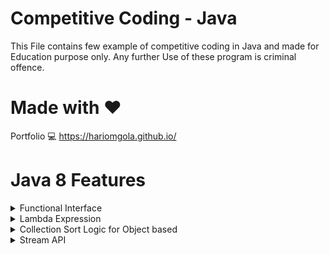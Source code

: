 # Competitive Coding - Java

This File contains few example of competitive coding in Java and made for Education purpose only.
Any further Use of these program is criminal offence.

# Made with :heart:

Portfolio :computer: https://hariomgola.github.io/

# Java 8 Features

<details>
    <summary>Functional Interface</summary>

    # Functional Interface
     - Functional interface is an interface that has excatly one abstract menthod.
     - Since functional interface only have single functional it can easily implement using lambda.
     - @FunctionalInterface - Its need to be shown at the interface class level.
     - Above mentioned anotation is optional can be used or cannot be.
     - Some Build in functional interface in java belongs to [java.util.function]
     - Predicate<T>, Function<T, R>, Supplier<T>, Consumer<T>

</details>

<details>
    <summary>Lambda Expression</summary>

    # Lambda Expression
     * parameter -> expression
     * (parameter1, parameter2) -> { code block }
     * Labda express also store in the variable name [Consumer] and you can use the reference

</details>

<details>
<summary>Collection Sort Logic for Object based</summary>
    
    Collections.sort(user, new Comparator<User>() {
    	@Override
    	public int compare(User a, User b) {
    		if (a.getSalary() > b.getSalary()) {
    			return -1; // Here -1 for placing the object before
    		} else if (a.getSalary() < b.getSalary()) {
    			return 1; // Here +1 for placing the object after
    		}
    		return 0; // Here 0 no change
    	}
    });

</details>

<details>
<summary>Stream API</summary>

    # Stream Api
     * syntax for stream - Stream<T> stream;
     * Stream is not a data structure instead it takes input from the collections.
     * Stream don't change the actual daya structure, They only provide the result for pipeline menthod.
     * Each intermediate operation is lazily executed and return a stream as a result.
     * Hence various intermediate opertaions can be pipelined.
     * Terminal opertaions mark the end of the stream and return the result.

    # Types of Streams Opertaion
     * Intermediate Operations
       - map()
       - filter()
       - sorted()
       - flatMap()
       - distinct()
       - peek()
     * Terminate Operations
       - collect()
       - forEach()
       - reduce()
       - count()
       - findFirst()
       - allMatch()
       - anyMatch()

    import java.util.ArrayList;
    import java.util.HashSet;
    import java.util.List;
    import java.util.Set;
    import java.util.stream.Stream;

    public class StreamAPI {
    	private static List<User> user = new ArrayList<User>();

    	// Once this Runs data will be available
    	static {
    		user.add(new User(1, "H", 5.25));
    		user.add(new User(2, "Ha", 14.50));
    		user.add(new User(3, "Har", 22.02));
    		user.add(new User(4, "Hari", 16.50));
    		user.add(new User(5, "Hario", 24.00));
    	}

    	public static void main(String[] args) {
    		Stream<User> userStream;

    		user.stream().map(_user -> {
    			_user.setId(_user.getId() * 2);
    			return _user;
    		}).forEach(_user -> {
    			System.out.println(_user.getId());
    		});
    	}
    }

</details>
